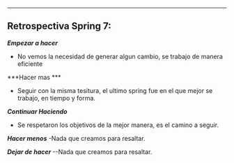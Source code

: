 -----------------------
Retrospectiva Spring 7:
----------------------- 

***Empezar a hacer*** 
- No vemos la necesidad de generar algun cambio, se trabajo de manera eficiente
  
***Hacer mas *** 
- Seguir con la misma tesitura, el ultimo spring fue en el que mejor se trabajo, en tiempo y forma.  

***Continuar Haciendo*** 
- Se respetaron los objetivos de la mejor manera, es el camino a seguir.

***Hacer menos*** 
-Nada que creamos para resaltar.   

***Dejar de hacer*** 
--Nada que creamos para resaltar.   
  



